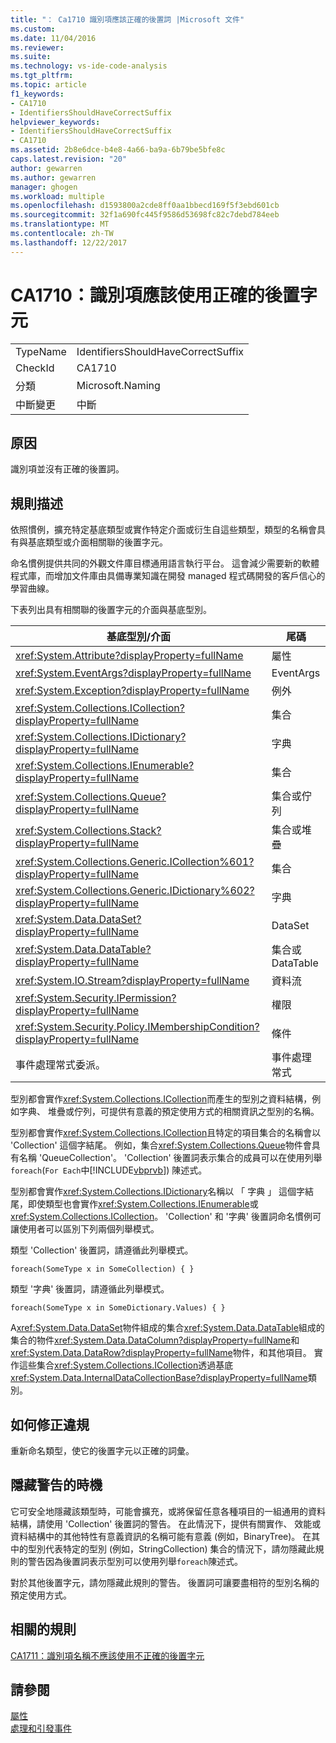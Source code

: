 ```yaml
---
title: "： Ca1710 識別項應該正確的後置詞 |Microsoft 文件"
ms.custom: 
ms.date: 11/04/2016
ms.reviewer: 
ms.suite: 
ms.technology: vs-ide-code-analysis
ms.tgt_pltfrm: 
ms.topic: article
f1_keywords:
- CA1710
- IdentifiersShouldHaveCorrectSuffix
helpviewer_keywords:
- IdentifiersShouldHaveCorrectSuffix
- CA1710
ms.assetid: 2b8e6dce-b4e8-4a66-ba9a-6b79be5bfe8c
caps.latest.revision: "20"
author: gewarren
ms.author: gewarren
manager: ghogen
ms.workload: multiple
ms.openlocfilehash: d1593800a2cde8ff0aa1bbecd169f5f3ebd601cb
ms.sourcegitcommit: 32f1a690fc445f9586d53698fc82c7debd784eeb
ms.translationtype: MT
ms.contentlocale: zh-TW
ms.lasthandoff: 12/22/2017
---
```

# <a name="ca1710-identifiers-should-have-correct-suffix"></a>CA1710：識別項應該使用正確的後置字元
|||  
|-|-|  
|TypeName|IdentifiersShouldHaveCorrectSuffix|  
|CheckId|CA1710|  
|分類|Microsoft.Naming|  
|中斷變更|中斷|  
  
## <a name="cause"></a>原因  
 識別項並沒有正確的後置詞。  
  
## <a name="rule-description"></a>規則描述  
 依照慣例，擴充特定基底類型或實作特定介面或衍生自這些類型，類型的名稱會具有與基底類型或介面相關聯的後置字元。  
  
 命名慣例提供共同的外觀文件庫目標通用語言執行平台。 這會減少需要新的軟體程式庫，而增加文件庫由具備專業知識在開發 managed 程式碼開發的客戶信心的學習曲線。  
  
 下表列出具有相關聯的後置字元的介面與基底型別。  
  
|基底型別/介面|尾碼|  
|--------------------------|------------|  
|<xref:System.Attribute?displayProperty=fullName>|屬性|  
|<xref:System.EventArgs?displayProperty=fullName>|EventArgs|  
|<xref:System.Exception?displayProperty=fullName>|例外|  
|<xref:System.Collections.ICollection?displayProperty=fullName>|集合|  
|<xref:System.Collections.IDictionary?displayProperty=fullName>|字典|  
|<xref:System.Collections.IEnumerable?displayProperty=fullName>|集合|  
|<xref:System.Collections.Queue?displayProperty=fullName>|集合或佇列|  
|<xref:System.Collections.Stack?displayProperty=fullName>|集合或堆疊|  
|<xref:System.Collections.Generic.ICollection%601?displayProperty=fullName>|集合|  
|<xref:System.Collections.Generic.IDictionary%602?displayProperty=fullName>|字典|  
|<xref:System.Data.DataSet?displayProperty=fullName>|DataSet|  
|<xref:System.Data.DataTable?displayProperty=fullName>|集合或 DataTable|  
|<xref:System.IO.Stream?displayProperty=fullName>|資料流|  
|<xref:System.Security.IPermission?displayProperty=fullName>|權限|  
|<xref:System.Security.Policy.IMembershipCondition?displayProperty=fullName>|條件|  
|事件處理常式委派。|事件處理常式|  
  
 型別都會實作<xref:System.Collections.ICollection>而產生的型別之資料結構，例如字典、 堆疊或佇列，可提供有意義的預定使用方式的相關資訊之型別的名稱。  
  
 型別都會實作<xref:System.Collections.ICollection>且特定的項目集合的名稱會以 'Collection' 這個字結尾。 例如，集合<xref:System.Collections.Queue>物件會具有名稱 'QueueCollection'。 'Collection' 後置詞表示集合的成員可以在使用列舉`foreach`(`For Each`中[!INCLUDE[vbprvb](../code-quality/includes/vbprvb_md.md)]) 陳述式。  
  
 型別都會實作<xref:System.Collections.IDictionary>名稱以 「 字典 」 這個字結尾，即使類型也會實作<xref:System.Collections.IEnumerable>或<xref:System.Collections.ICollection>。 'Collection' 和 '字典' 後置詞命名慣例可讓使用者可以區別下列兩個列舉模式。  
  
 類型 'Collection' 後置詞，請遵循此列舉模式。  
  
```  
foreach(SomeType x in SomeCollection) { }  
```  
  
 類型 '字典' 後置詞，請遵循此列舉模式。  
  
```  
foreach(SomeType x in SomeDictionary.Values) { }  
```  
  
 A<xref:System.Data.DataSet>物件組成的集合<xref:System.Data.DataTable>組成的集合的物件<xref:System.Data.DataColumn?displayProperty=fullName>和<xref:System.Data.DataRow?displayProperty=fullName>物件，和其他項目。 實作這些集合<xref:System.Collections.ICollection>透過基底<xref:System.Data.InternalDataCollectionBase?displayProperty=fullName>類別。  
  
## <a name="how-to-fix-violations"></a>如何修正違規  
 重新命名類型，使它的後置字元以正確的詞彙。  
  
## <a name="when-to-suppress-warnings"></a>隱藏警告的時機  
 它可安全地隱藏該類型時，可能會擴充，或將保留任意各種項目的一組通用的資料結構，請使用 'Collection' 後置詞的警告。 在此情況下，提供有關實作、 效能或資料結構中的其他特性有意義資訊的名稱可能有意義 (例如，BinaryTree)。 在其中的型別代表特定的型別 (例如，StringCollection) 集合的情況下，請勿隱藏此規則的警告因為後置詞表示型別可以使用列舉`foreach`陳述式。  
  
 對於其他後置字元，請勿隱藏此規則的警告。 後置詞可讓要盡相符的型別名稱的預定使用方式。  
  
## <a name="related-rules"></a>相關的規則  
 [CA1711：識別項名稱不應該使用不正確的後置字元](../code-quality/ca1711-identifiers-should-not-have-incorrect-suffix.md)  
  
## <a name="see-also"></a>請參閱  
 [屬性](/dotnet/standard/design-guidelines/attributes)   
 [處理和引發事件](/dotnet/standard/events/index)  
